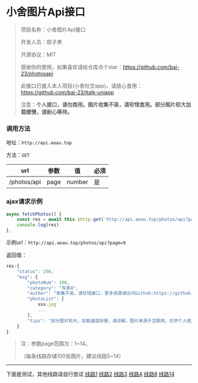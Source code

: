 # 小舍图片Api接口

>项目名称：小舍图片Api接口
>
>开发人员：熙子黒
>
>开源协议：MIT
>
>感谢你的使用，如果喜欢请给仓库点个star：https://github.com/bai-23/photosapi
>
>此接口已接入本人项目(小舍社交app)，请放心食用：https://github.com/bai-23/italk-uniapp
>
>注意：**个人接口，请勿商用。图片收集不易，请珍惜食用。部分图片较大加载缓慢，请耐心等待。**



### 调用方法

地址：`http://api.aoau.top`

方法：`GET`

| url         | 参数 | 值     | 必须 |
| ----------- | ---- | ------ | ---- |
| /photos/api | page | number | 是   |


### ajax请求示例

```js
async fetchPhotos() {
    const res = await this.$http.get('http://api.aoau.top/photos/api?page=9')
    console.log(res)
},
```

示例url：`http://api.aoau.top/photos/api?page=9`

返回值：

```js
res:{
    "status": 200,
    "msg": {
        "photoNum": 100,
        "category": "写真4",
        "author": "收集不易，请珍惜接口，更多资源请访问Github:https://github.com/bai-23/photosapi",
        "photoList": [
            xxx.jpg
            ...
        ],
        "tips": "部分图片较大，加载速度较慢，请谅解。图片来源于互联网，仅供个人使用，请勿商用！"
    }
}

```

> 注：参数page范围为：1~14。
>
> （每条线路存储100张图片，建议线路5~14）

---
下面是测试，其他线路请自行尝试
[线路1](http://api.aoau.top:9999/photos/1/%20%2816%29.png)
[线路2](http://api.aoau.top:9999/photos/2/%20%2819%29.png)
[线路3](http://api.aoau.top:9999/photos/3/%20%2834%29.png)
[线路4](http://api.aoau.top:9999/photos/4/%20%2883%29.png)
[线路8](http://api.aoau.top:9999/photos/8/%20%2830%29.jpg)
[线路14](http://api.aoau.top:9999/photos/14/%20%2860%29.jpg)

